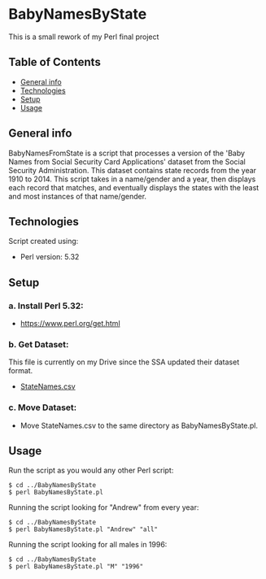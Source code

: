 # BabyNamesByState
This is a small rework of my Perl final project

## Table of Contents
* [General info](#general-info)
* [Technologies](#technologies)
* [Setup](#setup)
* [Usage](#usage)

## General info
BabyNamesFromState is a script that processes a version of the 'Baby Names from Social Security Card Applications' dataset from the Social Security Administration. This dataset contains state records from the year 1910 to 2014. This script takes in a name/gender and a year, then displays each record that matches, and eventually displays the states with the least and most instances of that name/gender.

## Technologies
Script created using:
* Perl version: 5.32

## Setup
### a. Install Perl 5.32:
* https://www.perl.org/get.html

### b. Get Dataset:
This file is currently on my Drive since the SSA updated their dataset format.
* [StateNames.csv](https://drive.google.com/file/d/1Hge1EyyQhw1HQ5rB_I7fqz5_9dBmuNzD/view?usp=sharing)

### c. Move Dataset:
* Move StateNames.csv to the same directory as BabyNamesByState.pl.

## Usage
Run the script as you would any other Perl script:
```
$ cd ../BabyNamesByState
$ perl BabyNamesByState.pl
```

Running the script looking for "Andrew" from every year:

```
$ cd ../BabyNamesByState
$ perl BabyNamesByState.pl "Andrew" "all"
```

Running the script looking for all males in 1996:
```
$ cd ../BabyNamesByState
$ perl BabyNamesByState.pl "M" "1996"
```
